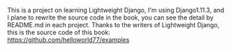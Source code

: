 This is a project on learning Lightweight Django, I'm using Django1.11.3, and I plane to rewrite the source code in the book, you can see the detail by README.md in each project.
Thanks to the writers of Lightweight Django, this is the source code of this book:
https://github.com/helloworld77/examples